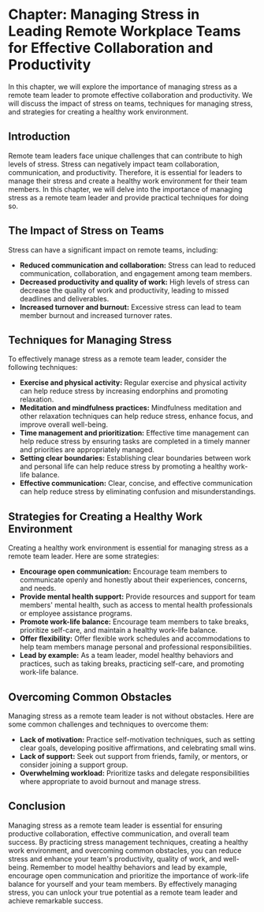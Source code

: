 Chapter: Managing Stress in Leading Remote Workplace Teams for Effective Collaboration and Productivity
=======================================================================================================

In this chapter, we will explore the importance of managing stress as a remote team leader to promote effective collaboration and productivity. We will discuss the impact of stress on teams, techniques for managing stress, and strategies for creating a healthy work environment.

Introduction
------------

Remote team leaders face unique challenges that can contribute to high levels of stress. Stress can negatively impact team collaboration, communication, and productivity. Therefore, it is essential for leaders to manage their stress and create a healthy work environment for their team members. In this chapter, we will delve into the importance of managing stress as a remote team leader and provide practical techniques for doing so.

The Impact of Stress on Teams
-----------------------------

Stress can have a significant impact on remote teams, including:

* **Reduced communication and collaboration:** Stress can lead to reduced communication, collaboration, and engagement among team members.
* **Decreased productivity and quality of work:** High levels of stress can decrease the quality of work and productivity, leading to missed deadlines and deliverables.
* **Increased turnover and burnout:** Excessive stress can lead to team member burnout and increased turnover rates.

Techniques for Managing Stress
------------------------------

To effectively manage stress as a remote team leader, consider the following techniques:

* **Exercise and physical activity:** Regular exercise and physical activity can help reduce stress by increasing endorphins and promoting relaxation.
* **Meditation and mindfulness practices:** Mindfulness meditation and other relaxation techniques can help reduce stress, enhance focus, and improve overall well-being.
* **Time management and prioritization:** Effective time management can help reduce stress by ensuring tasks are completed in a timely manner and priorities are appropriately managed.
* **Setting clear boundaries:** Establishing clear boundaries between work and personal life can help reduce stress by promoting a healthy work-life balance.
* **Effective communication:** Clear, concise, and effective communication can help reduce stress by eliminating confusion and misunderstandings.

Strategies for Creating a Healthy Work Environment
--------------------------------------------------

Creating a healthy work environment is essential for managing stress as a remote team leader. Here are some strategies:

* **Encourage open communication:** Encourage team members to communicate openly and honestly about their experiences, concerns, and needs.
* **Provide mental health support:** Provide resources and support for team members' mental health, such as access to mental health professionals or employee assistance programs.
* **Promote work-life balance:** Encourage team members to take breaks, prioritize self-care, and maintain a healthy work-life balance.
* **Offer flexibility:** Offer flexible work schedules and accommodations to help team members manage personal and professional responsibilities.
* **Lead by example:** As a team leader, model healthy behaviors and practices, such as taking breaks, practicing self-care, and promoting work-life balance.

Overcoming Common Obstacles
---------------------------

Managing stress as a remote team leader is not without obstacles. Here are some common challenges and techniques to overcome them:

* **Lack of motivation:** Practice self-motivation techniques, such as setting clear goals, developing positive affirmations, and celebrating small wins.
* **Lack of support:** Seek out support from friends, family, or mentors, or consider joining a support group.
* **Overwhelming workload:** Prioritize tasks and delegate responsibilities where appropriate to avoid burnout and manage stress.

Conclusion
----------

Managing stress as a remote team leader is essential for ensuring productive collaboration, effective communication, and overall team success. By practicing stress management techniques, creating a healthy work environment, and overcoming common obstacles, you can reduce stress and enhance your team's productivity, quality of work, and well-being. Remember to model healthy behaviors and lead by example, encourage open communication and prioritize the importance of work-life balance for yourself and your team members. By effectively managing stress, you can unlock your true potential as a remote team leader and achieve remarkable success.
